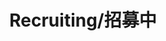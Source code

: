 ---
layout: page
title: Recruiting/招募中
description: PhD Student<br />博士研究生<br />&nbsp;
img: /assets/img/icon5.png
email: test
bio: >
    Luxanna Crownguard hails from Demacia, an insular realm where magical abilities are viewed with fear and suspicion. Able to bend light to her will, she grew up dreading discovery and exile, and was forced to keep her power secret, in order to preserve her family's noble status. Nonetheless, Lux's optimism and resilience have led her to embrace her unique talents, and she now covertly wields them in service of her homeland.
importance: 5
category: student
---